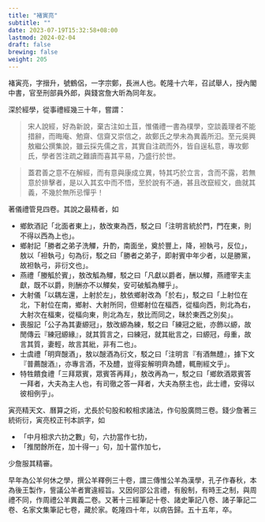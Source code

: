 ```yaml
---
title: "褚寅亮"
subtitle: ""
date: 2023-07-19T15:32:58+08:00
lastmod: 2024-02-04
draft: false
brewing: false
weight: 205
---
```



褚寅亮，字搢升，號鶴侶，一字宗鄭，長洲人也。乾隆十六年，召試舉人，授內閣中書，官至刑部員外郎，與錢宮詹大昕為同年友。

深於經學，從事禮經幾三十年，嘗謂：

> 宋人說經，好為新說，棄古注如土苴，惟儀禮一書為樸學，空談義理者不能措辭，而晦庵、勉齋、信齋又崇信之，故鄭氏之學未為異義所汩。至元吳興敖繼公撰集說，雖云採先儒之言，其實自注疏而外，皆自逞私意，專攻鄭氏，學者苦注疏之難讀而喜其平易，乃盛行於世。

> 蓋君善之意不在解經，而有意與康成立異，特其巧於立言，含而不露，若無意於排擊者，是以入其玄中而不悟，至於說有不通，甚且改竄經文，曲就其義，不幾於無所忌憚乎！

著儀禮管見四卷。其說之最精者，如

- 鄉飲酒記「北面者東上」，敖改東為西，駁之曰「注明言統於門，門在東，則不得以西為上也」。
- 鄉射記「勝者之弟子洗觶，升酌，南面坐，奠於豐上，降，袒執弓，反位」，敖以「袒執弓」句為衍，駁之曰「勝者之弟子，即射賓中年少者，以是勝黨，故袒執弓，非衍文也」。
- 燕禮「媵觚於賓」，敖改觚為觶，駁之曰「凡獻以爵者，酬以觶，燕禮宰夫主獻，既不以爵，則酬亦不以觶矣，安可破觚為觶乎」。
- 大射儀「以耦左還，上射於左」，敖依鄉射改為「於右」，駁之曰「上射位在北，下射位在南，鄉射、大射所同，但鄉射位在楅西，從楅向西，則北為右，大射次在楅東，從楅向東，則北為左，敖比而同之，昧於東西之別矣」。
- 喪服記「公子為其妻縓冠」，敖改縓為練，駁之曰「練冠之紕，亦飾以縓，故閒傳云『練冠縓緣』，就其質言之，曰練冠，就其紕言之，曰縓冠，母重，故言其質，妻輕，故言其紕，非有二也」。
- 士虞禮「明齊醙酒」，敖以醙酒為衍文，駁之曰「注明言『有酒無醴』，據下文『普薦醙酒』，亦專言酒，不及醴，豈得妄解明齊為醴，輒刪經文乎」。
- 特牲饋食禮「三拜眾賓，眾賓答再拜」，敖改再為一，駁之曰「鄉飲酒眾賓答一拜者，大夫為主人也，有司徹之答一拜者，大夫為祭主也，此士禮，安得以彼相例乎」。

寅亮精天文、曆算之術，尤長於句股和較相求諸法，作句股廣問三卷。錢少詹著三統術衍，寅亮校正刊本誤字，如

- 「中月相求六扐之數」句，六扐當作七扐，
- 「推閏餘所在，加十得一」句，加十當作加七，

少詹服其精審。

早年為公羊何休之學，撰公羊釋例三十卷，謂三傳惟公羊為漢學，孔子作春秋，本為後王製作，訾議公羊者實違經旨。又因何邵公言禮，有殷制，有時王之制，與周禮不同，作周禮公羊異義二卷。又著十三經筆記十卷、諸史筆記八卷、諸子筆記二卷、名家文集筆記七卷，藏於家。乾隆四十年，以病告歸。五十五年，卒。
